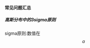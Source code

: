 <script type="text/javascript" src="http://cdn.mathjax.org/mathjax/latest/MathJax.js?config=default"></script>
#### 常见问题汇总
#####  高斯分布中的3sigma原则
sigma原则:数值在
$$a$$